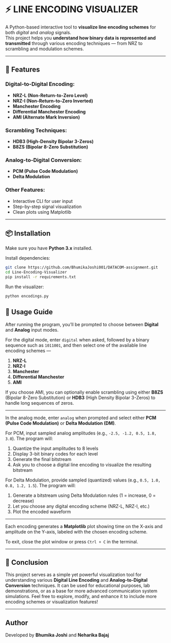 # ⚡ LINE ENCODING VISUALIZER

A Python-based interactive tool to **visualize line encoding schemes** for both *digital* and *analog* signals.  
This project helps you **understand how binary data is represented and transmitted** through various encoding techniques — from NRZ to scrambling and modulation schemes.

---

## 🧩 Features

### Digital-to-Digital Encoding:
- **NRZ-L (Non-Return-to-Zero Level)**
- **NRZ-I (Non-Return-to-Zero Inverted)**
- **Manchester Encoding**
- **Differential Manchester Encoding**
- **AMI (Alternate Mark Inversion)**

### Scrambling Techniques:
- **HDB3 (High-Density Bipolar 3-Zeros)**
- **B8ZS (Bipolar 8-Zero Substitution)**

### Analog-to-Digital Conversion:
- **PCM (Pulse Code Modulation)**
- **Delta Modulation**

### Other Features:
- Interactive CLI for user input  
- Step-by-step signal visualization
- Clean plots using Matplotlib  

---

## 📦 Installation

Make sure you have **Python 3.x** installed.

Install dependencies:
```bash
git clone https://github.com/BhumikaJoshi001/DATACOM-assignment.git
cd Line-Encoding-Visualizer
pip install -r requirements.txt
```
Run the visualizer:
```bash
python encodings.py
```
## 🚀 Usage Guide

After running the program, you’ll be prompted to choose between **Digital** and **Analog** input modes.

For the digital mode, enter `digital` when asked, followed by a binary sequence such as `1011001`, and then select one of the available line encoding schemes — 
1. **NRZ-L**
2. **NRZ-I**
3. **Manchester**
4. **Differential Manchester**
5. **AMI**

If you choose AMI, you can optionally enable scrambling using either **B8ZS** (Bipolar 8-Zero Substitution) or **HDB3** (High Density Bipolar 3-Zeros) to handle long sequences of zeros. 

---

In the analog mode, enter `analog` when prompted and select either **PCM (Pulse Code Modulation)** or **Delta Modulation (DM)**. 

For PCM, input sampled analog amplitudes (e.g., `-2.5, -1.2, 0.5, 1.8, 3.0`). The program will:
1. Quantize the input amplitudes to 8 levels  
2. Display 3-bit binary codes for each level  
3. Generate the final bitstream  
4. Ask you to choose a digital line encoding to visualize the resulting bitstream

For Delta Modulation, provide sampled (quantized) values (e.g., `0.5, 1.0, 0.8, 1.2, 1.5`). The program will:
1. Generate a bitstream using Delta Modulation rules (1 = increase, 0 = decrease)
2. Let you choose any digital encoding scheme (NRZ-L, NRZ-I, etc.)
3. Plot the encoded waveform

---

Each encoding generates a **Matplotlib** plot showing time on the X-axis and amplitude on the Y-axis, labeled with the chosen encoding scheme. 

To exit, close the plot window or press `Ctrl + C` in the terminal.

---

## 🧩 Conclusion

This project serves as a simple yet powerful visualization tool for understanding various **Digital Line Encoding** and **Analog-to-Digital Conversion** techniques. It can be used for educational purposes, lab demonstrations, or as a base for more advanced communication system simulations. Feel free to explore, modify, and enhance it to include more encoding schemes or visualization features!

---

## Author

Developed by **Bhumika Joshi** and **Neharika Bajaj**  
